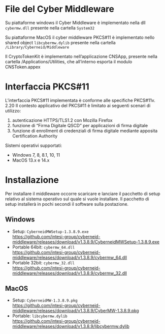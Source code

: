 # File del Cyber Middleware
Su piattaforme windows il Cyber Middleware è implementato nella dll `cybermw.dll` presente nella cartella `System32`

Su piattaforme MacOS il cyber middleware PKCS#11 è implementato nello shared object `libcybermw.dylib` presente nella cartella `/Library/Cyberneid/Middleware`

Il CryptoTokenKit è implementato nell’applicazione CNSApp, presente nella cartella /Applications/Utilities, che all’interno esporta il modulo CNSToken.appex

# Interfaccia PKCS#11
L’interfaccia PKCS#11 implementata è conforme alle specifiche PKCS#11v. 2.20
Il contesto applicativo del PKCS#11 è limitato ai seguenti scenari di utilizzo:
1) autenticazione HTTPS/TLS1.2 con Mozilla Firefox
2) funzione di “Firma Digitale QSCD” per applicazioni di firma digitale
3) funzione di enrollment di credenziali di firma digitale mediante apposita Certification Authority

Sistemi operativi supportati:
- Windows 7, 8, 8.1, 10, 11
- MacOS 13.x e 14.x

# Installazione
Per installare il middleware occorre scaricare e lanciare il pacchetto di setup relativo al sistema operativo sul quale si vuole installare.
Il pacchetto di setup installerà in pochi secondi il software sulla postazione.

Windows
-
- Setup: `CyberneidMWSetup-1.3.8.9.exe`  
https://github.com/intesi-group/cyberneid-middleware/releases/download/v1.3.8.9/CyberneidMWSetup-1.3.8.9.exe
- Portable 64bit: `cybermw_64.dll`  
https://github.com/intesi-group/cyberneid-middleware/releases/download/v1.3.8.9/cybermw_64.dll
- Portable 32bit: `cybermw_32.dll`  
https://github.com/intesi-group/cyberneid-middleware/releases/download/v1.3.8.9/cybermw_32.dll

MacOS
-
- Setup: `CyberneidMW-1.3.8.9.pkg`  
https://github.com/intesi-group/cyberneid-middleware/releases/download/v1.3.8.9/CyberMW-1.3.8.9.pkg
- Portable: `libcybermw.dylib`  
https://github.com/intesi-group/cyberneid-middleware/releases/download/v1.3.8.9/libcybermw.dylib
